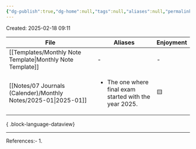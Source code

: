 ```yaml
---
{"dg-publish":true,"dg-home":null,"tags":null,"aliases":null,"permalink":"/library/j-months-in-color/","dgPassFrontmatter":true,"updated":"2025-02-18T09:13:14.758+05:30"}
---
```


Created: 2025-02-18 09:11

| File                                                               | Aliases                                                                | Enjoyment |
| ------------------------------------------------------------------ | ---------------------------------------------------------------------- | --------- |
| [[Templates/Monthly Note Template\|Monthly Note Template]]      | \-                                                                     | \-        |
| [[Notes/07 Journals (Calender)/Monthly Notes/2025-01\|2025-01]] | <ul><li>The one where final exam started with the year 2025.</li></ul> | 🟨        |

{ .block-language-dataview}

---
References:-
1. 